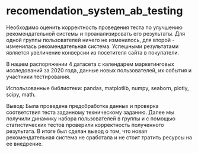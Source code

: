 # recomendation_system_ab_testing

Необходимо оценить корректность проведения теста по улучшению рекомендательной системы и проанализировать его результаты. Для одной группы пользователей ничего не изменилось, для второй - изменилась рекомендательная система. Успешными результатами является увеличение конверсии из посетителя сайта в покупатели. 

В нашем распоряжении 4 датасета с календарем маркетинговых исследований за 2020 года, данные новых пользователей, их события и участники тестирования. 

Использованные библиотеки: pandas, matplotlib, numpy, seaborn, plotly, scipy, math.

Вывод: Была проведена предобработка данных и проверка соответствия теста заданному техническому заданию. Далее мы получили динамику набора пользователей в группы и  с помощью статистических тестов проверили корректность полученного результата. В итоге был сделан вывод о том, что новая рекомендательная система не сработала и не стоит тратить ресурсы на ее внедрение.
